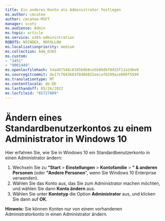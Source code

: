 ```yaml
---
title: Ein anderes Konto als Administrator festlegen
ms.author: cmcatee
author: cmcatee-MSFT
manager: scotv
ms.audience: Admin
ms.topic: article
ms.service: o365-administration
ROBOTS: NOINDEX, NOFOLLOW
ms.localizationpriority: medium
ms.collection: Adm_O365
ms.custom:
- "3451"
- "9001449"
ms.openlocfilehash: 54ad47548c8185b9b8ce5b89dbf0d35f11a2d6e0
ms.sourcegitcommit: de17cf643683f8406831eecaf6299ace609f5599
ms.translationtype: MT
ms.contentlocale: de-DE
ms.lasthandoff: 05/26/2022
ms.locfileid: "65727809"
---
```

# <a name="change-a-standard-user-account-to-an-administrator-in-windows-10"></a>Ändern eines Standardbenutzerkontos zu einem Administrator in Windows 10

Hier erfahren Sie, wie Sie in Windows 10 ein Standardbenutzerkonto in einen Administrator ändern:

1. Wechseln Sie zu **"Start** >  **Einstellungen** >  **Kontofamilie** > **" & anderen Personen** (oder **"Andere Personen**", wenn Sie Windows 10 Enterprise verwenden).
2. Wählen Sie das Konto aus, das Sie zum Administrator machen möchten, und wählen Sie dann **Konto ändern** aus.
3. Wählen Sie unter **Kontotyp** die Option **Administrator** aus, und klicken Sie dann auf **OK**.

**Hinweis:** Sie können Konten nur von einem vorhandenen Administratorkonto in einen Administrator ändern.